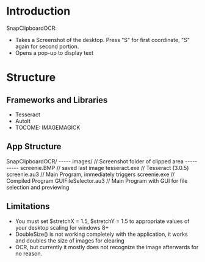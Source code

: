 # Introduction
SnapClipboardOCR:
* Takes a Screenshot of the desktop. Press "S" for first coordinate, "S" again for second portion.
* Opens a pop-up to display text

# Structure
## Frameworks and Libraries
* Tesseract
* AutoIt
* TOCOME: IMAGEMAGICK

## App Structure

SnapClipboardOCR/
----- images/	// Screenshot folder of clipped area
---------- screenie.BMP	// saved last image
tesseract.exe // Tesseract (3.0.5)
screenie.au3	// Main Program, immediately triggers
screenie.exe	// Compiled Program
GUIFileSelector.au3 // Main Program with GUI for file selection and previewing

## Limitations
* You must set $stretchX = 1.5, $stretchY = 1.5 to appropriate values of your desktop scaling for windows 8+
* DoubleSize() is not working completely with the application, it works and doubles the size of images for clearing 
* OCR, but currently it mostly does not recognize the image afterwards for no reason.


